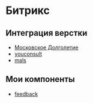# Битрикс  

## Интеграция верстки

* [Московское Долголетие](mos-dolgoletie/index.md)
* [youconsult](https://youconsult.ru/)
* [mals](mals/initial.md)



## Мои компоненты 

* [feedback](https://github.com/valeriykorsunov/feedback_kvv) 

 



